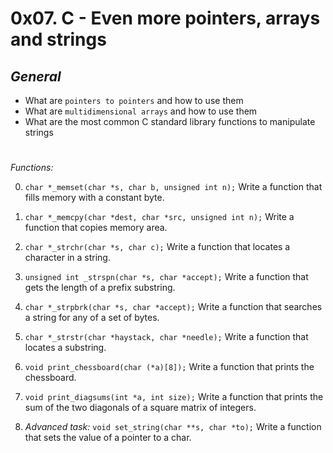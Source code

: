 # 0x07. C - Even more pointers, arrays and strings

## *General*
- What are `pointers to pointers` and how to use them
- What are `multidimensional arrays` and how to use them
- What are the most common C standard library functions to manipulate strings

#
 *Functions:*

0. `char *_memset(char *s, char b, unsigned int n);`
  Write a function that fills memory with a constant byte.


1. `char *_memcpy(char *dest, char *src, unsigned int n);`
Write a function that copies memory area.


2. `char *_strchr(char *s, char c);`
Write a function that locates a character in a string.


3. `unsigned int _strspn(char *s, char *accept);`
Write a function that gets the length of a prefix substring.


4. `char *_strpbrk(char *s, char *accept);`
Write a function that searches a string for any of a set of bytes.


5. `char *_strstr(char *haystack, char *needle);`
Write a function that locates a substring.


7. `void print_chessboard(char (*a)[8]);`
Write a function that prints the chessboard.


8. `void print_diagsums(int *a, int size);`
Write a function that prints the sum of the two diagonals of a square matrix of integers.


9. *Advanced task:* `void set_string(char **s, char *to);`
Write a function that sets the value of a pointer to a char.
